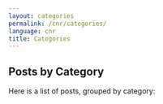 ```yaml
---
layout: categories
permalink: /cnr/categories/
language: cnr
title: Categories
---
```

## Posts by Category
Here is a list of posts, grouped by category:
